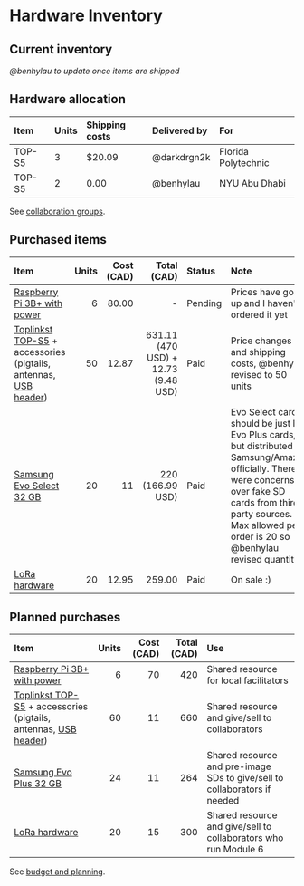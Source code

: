 # Hardware Inventory

## Current inventory

_@benhylau to update once items are shipped_

## Hardware allocation

| Item | Units | Shipping costs | Delivered by | For |
|:--|:--|:--|:--|:--|
| TOP-S5 | 3 | $20.09 | @darkdrgn2k | Florida Polytechnic |
| TOP-S5 | 2 | 0.00 | @benhylau | NYU Abu Dhabi |

See [collaboration groups](https://github.com/tomeshnet/p2p-internet-workshop/issues/68).

## Purchased items

| Item | Units | Cost (CAD) | Total (CAD) | Status | Note |
|:--|--:|--:|--:|:--|:--|
| [Raspberry Pi 3B+ with power](https://www.amazon.ca/CanaKit-Raspberry-Premium-Clear-Supply/dp/B07BD51R39/ref=sr_1_3?ie=UTF8&qid=1537269850&sr=8-3&keywords=CanaKit) | 6 | 80.00 | - | Pending | Prices have gone up and I haven't ordered it yet |
| [Toplinkst TOP-S5](https://toplinkst-wifi.en.made-in-china.com/product/NyaQzvYEsGWL/China-Top-S5-802-11A-B-G-N-300Mbps-Rt5572-Dual-Band-USB-Wireless-Module-with-Ce-FCC-for-STB.html) + accessories (pigtails, antennas, [USB header](https://www.ebay.ca/itm/10PCS-USB-Male-to-2-54mm-DIP-Adapter-Converter-Board-4-Pin-PCB-DIY-Power-Supply/132646223066)) | 50 | 12.87 | 631.11 (470 USD) + 12.73 (9.48 USD) | Paid | Price changes and shipping costs, @benhylau revised to 50 units |
| [Samsung Evo Select 32 GB](https://www.amazon.com/gp/product/B06XWN9Q99/) | 20 | 11 | 220 (166.99 USD) | Paid | Evo Select cards should be just like Evo Plus cards, but distributed by Samsung/Amazon officially. There were concerns over fake SD cards from third-party sources. Max allowed per order is 20 so @benhylau revised quantity |
| [LoRa hardware](https://www.aliexpress.com/item/LoRa-ESP32-ESP-32-0-96-Inch-Blue-OLED-Display-Bluetooth-WIFI-CP2102-LoRa-Kit-32/32856663861.html) | 20 | 12.95 | 259.00 | Paid | On sale :) |

## Planned purchases

| Item | Units | Cost (CAD) | Total (CAD) | Use |
|:--|--:|--:|--:|:--|
| [Raspberry Pi 3B+ with power](https://www.amazon.ca/CanaKit-Raspberry-Premium-Clear-Supply/dp/B07BD51R39/ref=sr_1_3?ie=UTF8&qid=1537269850&sr=8-3&keywords=CanaKit) | 6 | 70 | 420 | Shared resource for local facilitators |
| [Toplinkst TOP-S5](https://toplinkst-wifi.en.made-in-china.com/product/NyaQzvYEsGWL/China-Top-S5-802-11A-B-G-N-300Mbps-Rt5572-Dual-Band-USB-Wireless-Module-with-Ce-FCC-for-STB.html) + accessories (pigtails, antennas, [USB header](https://www.ebay.ca/itm/10PCS-USB-Male-to-2-54mm-DIP-Adapter-Converter-Board-4-Pin-PCB-DIY-Power-Supply/132646223066)) | 60 | 11 | 660 | Shared resource and give/sell to collaborators |
| [Samsung Evo Plus 32 GB](https://es.aliexpress.com/store/product/Original-SAMSUNG-Micro-SD-card-Memory-Card-EVO-EVO-Plus-32GB-Class10-TF-Card-C10-80MB/2882215_32801860844.html?spm=a219c.search0204.3.312.597e7641Ma9jyX&ws_ab_test=searchweb0_0,searchweb201602_4_10065_10068_10547_10059_10884_10548_10887_10696_100031_309_10084_10083_10103_451_452_10618_10307_10820_10303_525,searchweb201603_55,ppcSwitch_5_ppcChannel&algo_expid=89b40dad-d8cd-4036-85a4-c48516992182-44&algo_pvid=89b40dad-d8cd-4036-85a4-c48516992182&priceBeautifyAB=0) | 24 | 11 | 264 | Shared resource and pre-image SDs to give/sell to collaborators if needed |
| [LoRa hardware](https://www.aliexpress.com/item/LoRa-ESP32-ESP-32-0-96-Inch-Blue-OLED-Display-Bluetooth-WIFI-CP2102-LoRa-Kit-32/32856663861.html) | 20 | 15 | 300 | Shared resource and give/sell to collaborators who run Module 6 |

See [budget and planning](https://github.com/tomeshnet/p2p-internet-workshop/issues/56).
